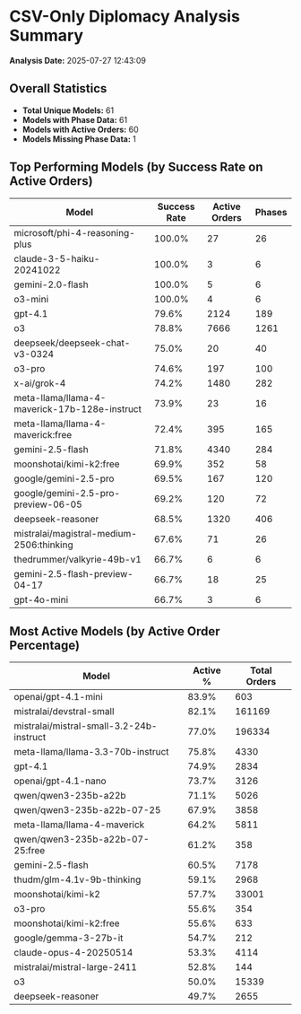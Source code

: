 # CSV-Only Diplomacy Analysis Summary

**Analysis Date:** 2025-07-27 12:43:09

## Overall Statistics

- **Total Unique Models:** 61
- **Models with Phase Data:** 61
- **Models with Active Orders:** 60
- **Models Missing Phase Data:** 1

## Top Performing Models (by Success Rate on Active Orders)

| Model | Success Rate | Active Orders | Phases |
|-------|-------------|---------------|--------|
| microsoft/phi-4-reasoning-plus | 100.0% | 27 | 26 |
| claude-3-5-haiku-20241022 | 100.0% | 3 | 6 |
| gemini-2.0-flash | 100.0% | 5 | 6 |
| o3-mini | 100.0% | 4 | 6 |
| gpt-4.1 | 79.6% | 2124 | 189 |
| o3 | 78.8% | 7666 | 1261 |
| deepseek/deepseek-chat-v3-0324 | 75.0% | 20 | 40 |
| o3-pro | 74.6% | 197 | 100 |
| x-ai/grok-4 | 74.2% | 1480 | 282 |
| meta-llama/llama-4-maverick-17b-128e-instruct | 73.9% | 23 | 16 |
| meta-llama/llama-4-maverick:free | 72.4% | 395 | 165 |
| gemini-2.5-flash | 71.8% | 4340 | 284 |
| moonshotai/kimi-k2:free | 69.9% | 352 | 58 |
| google/gemini-2.5-pro | 69.5% | 167 | 120 |
| google/gemini-2.5-pro-preview-06-05 | 69.2% | 120 | 72 |
| deepseek-reasoner | 68.5% | 1320 | 406 |
| mistralai/magistral-medium-2506:thinking | 67.6% | 71 | 26 |
| thedrummer/valkyrie-49b-v1 | 66.7% | 6 | 6 |
| gemini-2.5-flash-preview-04-17 | 66.7% | 18 | 25 |
| gpt-4o-mini | 66.7% | 3 | 6 |

## Most Active Models (by Active Order Percentage)

| Model | Active % | Total Orders |
|-------|----------|-------------|
| openai/gpt-4.1-mini | 83.9% | 603 |
| mistralai/devstral-small | 82.1% | 161169 |
| mistralai/mistral-small-3.2-24b-instruct | 77.0% | 196334 |
| meta-llama/llama-3.3-70b-instruct | 75.8% | 4330 |
| gpt-4.1 | 74.9% | 2834 |
| openai/gpt-4.1-nano | 73.7% | 3126 |
| qwen/qwen3-235b-a22b | 71.1% | 5026 |
| qwen/qwen3-235b-a22b-07-25 | 67.9% | 3858 |
| meta-llama/llama-4-maverick | 64.2% | 5811 |
| qwen/qwen3-235b-a22b-07-25:free | 61.2% | 358 |
| gemini-2.5-flash | 60.5% | 7178 |
| thudm/glm-4.1v-9b-thinking | 59.1% | 2968 |
| moonshotai/kimi-k2 | 57.7% | 33001 |
| o3-pro | 55.6% | 354 |
| moonshotai/kimi-k2:free | 55.6% | 633 |
| google/gemma-3-27b-it | 54.7% | 212 |
| claude-opus-4-20250514 | 53.3% | 4114 |
| mistralai/mistral-large-2411 | 52.8% | 144 |
| o3 | 50.0% | 15339 |
| deepseek-reasoner | 49.7% | 2655 |
